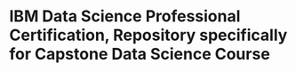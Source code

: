 # IBM Data Science Professional Certification, Repository specifically for Capstone Data Science Course
